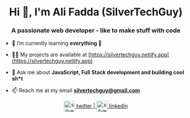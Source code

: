 <h1 align="center">Hi 👋, I'm Ali Fadda (SilverTechGuy)</h1>
<h3 align="center">A passionate web developer - like to make stuff with code</h3>

- 🌱 I’m currently learning **everything 🤣**

- 👨‍💻 My projects are available at [https://silvertechguy.netlify.app](https://silvertechguy.netlify.app)

- 💬 Ask me about **JavaScript, Full Stack development and building cool sh*t**

- 📫 Reach me at my email **silvertechguy@gmail.com**

<!-- ### Blogs posts -->
<!-- BLOG-POST-LIST:START -->
<!-- BLOG-POST-LIST:END -->

<!-- <p align="left"></p> -->

<p align="center">
<a href="https://twitter.com/silvertechyguy" target="blank"><img align="center" src="https://cdn.jsdelivr.net/npm/simple-icons@3.0.1/icons/twitter.svg" alt="silvertechyguy" height="30" width="30" /> twitter | </a>
<a href="https://linkedin.com/in/silvertechguy" target="blank"><img align="center" src="https://cdn.jsdelivr.net/npm/simple-icons@3.0.1/icons/linkedin.svg" alt="silvertechguy" height="30" width="30" /> linkedin </a>
</p>
